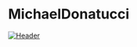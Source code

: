 # MichaelDonatucci
[![Header](https://raw.githubusercontent.com/MichaelDonatucci/<OWNER>/<OWNER>/readme_header.png "Header")](https://some-url.dev/)

